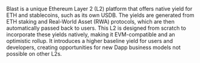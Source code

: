 Blast is a unique Ethereum Layer 2 (L2) platform that offers native yield for ETH and stablecoins, such as its own USDB. The yields are generated from ETH staking and Real-World Asset (RWA) protocols, which are then automatically passed back to users. This L2 is designed from scratch to incorporate these yields natively, making it EVM-compatible and an optimistic rollup. It introduces a higher baseline yield for users and developers, creating opportunities for new Dapp business models not possible on other L2s.
